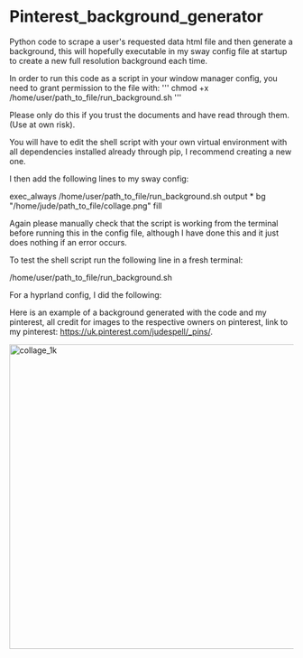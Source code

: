 # Pinterest_background_generator
Python code to scrape a user's requested data html file and then generate a background, this will hopefully executable in my sway config file at startup to create a new full resolution background each time.

In order to run this code as a script in your window manager config, you need to grant permission to the file with:
'''
chmod +x /home/user/path_to_file/run_background.sh
'''

Please only do this if you trust the documents and have read through them. (Use at own risk).

You will have to edit the shell script with your own virtual environment with all dependencies installed already through pip, I recommend creating a new one.

I then add the following lines to my sway config:

exec_always /home/user/path_to_file/run_background.sh
output * bg "/home/jude/path_to_file/collage.png" fill

Again please manually check that the script is working from the terminal before running this in the config file, although I have done this and it just does nothing if an error occurs.

To test the shell script run the following line in a fresh terminal:

/home/user/path_to_file/run_background.sh

For a hyprland config, I did the following:


Here is an example of a background generated with the code and my pinterest, all credit for images to the respective owners on pinterest, link to my pinterest: https://uk.pinterest.com/judespell/_pins/.

<img width="960" height="540" alt="collage_1k" src="https://github.com/user-attachments/assets/249153fe-1c19-42d6-98ab-8b4e74bcb5e4" />
